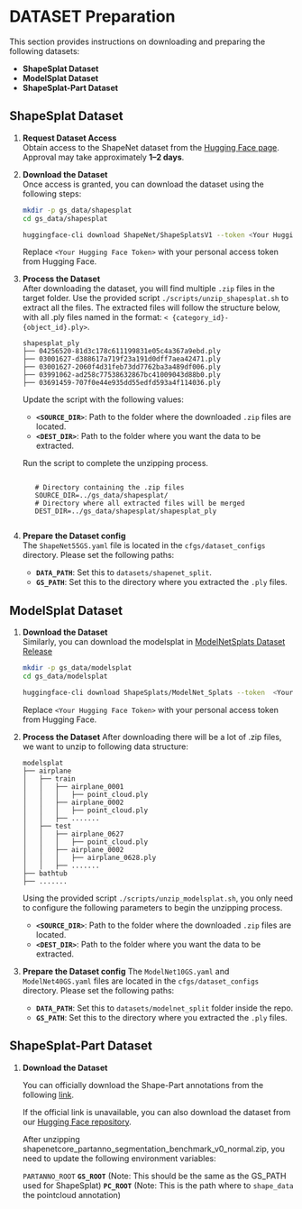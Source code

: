 # DATASET Preparation

This section provides instructions on downloading and preparing the following datasets:  
- **ShapeSplat Dataset**  
- **ModelSplat Dataset**  
- **ShapeSplat-Part Dataset**  

## ShapeSplat Dataset
1. **Request Dataset Access**  
   Obtain access to the ShapeNet dataset from the [Hugging Face page](https://huggingface.co/datasets/ShapeNet/ShapeSplatsV1). Approval may take approximately **1–2 days**.  

2. **Download the Dataset**  
   Once access is granted, you can download the dataset using the following steps:  

   ```sh
   mkdir -p gs_data/shapesplat
   cd gs_data/shapesplat
   
   huggingface-cli download ShapeNet/ShapeSplatsV1 --token <Your Hugging Face Token> --repo-type dataset --local-dir .
   ```  

   Replace `<Your Hugging Face Token>` with your personal access token from Hugging Face.

3. **Process the Dataset**   
   After downloading the dataset, you will find multiple `.zip` files in the target folder. Use the provided script `./scripts/unzip_shapesplat.sh` to extract all the files.  The extracted files will follow the structure below, with all .ply files named in the format: `< {category_id}-{object_id}.ply>`.

   ```
   shapesplat_ply
   ├── 04256520-81d3c178c611199831e05c4a367a9ebd.ply
   ├── 03001627-d388617a719f23a191d0dff7aea42471.ply
   ├── 03001627-2060f4d31feb73dd7762ba3a489df006.ply
   ├── 03991062-ad258c77538632867bc41009043d88b0.ply
   ├── 03691459-707f0e44e935dd55edfd593a4f114036.ply

   ``` 

   Update the script with the following values:  
   - **`<SOURCE_DIR>`**: Path to the folder where the downloaded `.zip` files are located.  
   - **`<DEST_DIR>`**: Path to the folder where you want the data to be extracted.  

   Run the script to complete the unzipping process.


   ```

      # Directory containing the .zip files
      SOURCE_DIR=../gs_data/shapesplat/
      # Directory where all extracted files will be merged
      DEST_DIR=../gs_data/shapesplat/shapesplat_ply
      
   ```

4. **Prepare the Dataset config**  
   The `ShapeNet55GS.yaml` file is located in the `cfgs/dataset_configs` directory. Please set the following paths:  

   - **`DATA_PATH`**: Set this to `datasets/shapenet_split`.  
   - **`GS_PATH`**: Set this to the directory where you extracted the `.ply` files.  

## ModelSplat Dataset
1. **Download the Dataset**  
   Similarly, you can download the modelsplat in [ModelNetSplats Dataset Release](https://huggingface.co/datasets/ShapeSplats/ModelNet_Splats)

   ```sh
   mkdir -p gs_data/modelsplat
   cd gs_data/modelsplat
   
   huggingface-cli download ShapeSplats/ModelNet_Splats --token  <Your Hugging Face Token> --repo-type dataset --local-dir .
   ```
   Replace `<Your Hugging Face Token>` with your personal access token from Hugging Face.

2. **Process the Dataset**
   After downloading there will be a lot of .zip files, we want to unzip to following data structure:

   ```
   modelsplat
   ├── airplane
   │   ├── train 
   │   │   ├── airplane_0001
   │   │   │   ├── point_cloud.ply
   │   │   ├── airplane_0002
   │   │   │   ├── point_cloud.ply
   │   │   ├── .......
   │   ├── test                 
   │   │   ├── airplane_0627
   │   │   │   ├── point_cloud.ply
   │   │   ├── airplane_0002
   │   │   │   ├── airplane_0628.ply
   │   │   ├── .......
   ├── bathtub
   ├── .......

   ```

   Using the provided script `./scripts/unzip_modelsplat.sh`, you only need to configure the following parameters to begin the unzipping process.  
      - **`<SOURCE_DIR>`**: Path to the folder where the downloaded `.zip` files are located.  
      - **`<DEST_DIR>`**: Path to the folder where you want the data to be extracted.  



3. **Prepare the Dataset config**
   The `ModelNet10GS.yaml` and `ModelNet40GS.yaml`  files are located in the `cfgs/dataset_configs` directory. Please set the following paths:  

   - **`DATA_PATH`**: Set this to `datasets/modelnet_split` folder inside the repo.  
   - **`GS_PATH`**: Set this to the directory where you extracted the `.ply` files.   


## ShapeSplat-Part Dataset
1. **Download the Dataset** 
   
   You can officially download the Shape-Part annotations from the following [link](https://shapenet.cs.stanford.edu/media/shapenetcore_partanno_segmentation_benchmark_v0_normal.zip).  

   If the official link is unavailable, you can also download the dataset from our [Hugging Face repository](https://huggingface.co/datasets/ShapeSplats/sharing/tree/main).  


   After unzipping shapenetcore_partanno_segmentation_benchmark_v0_normal.zip, you need to update the following environment variables:

   `PARTANNO_ROOT`
   **`GS_ROOT`** (Note: This should be the same as the GS_PATH used for ShapeSplat)
   **`PC_ROOT`** (Note: This is the path where to `shape_data`  the pointcloud annotation)